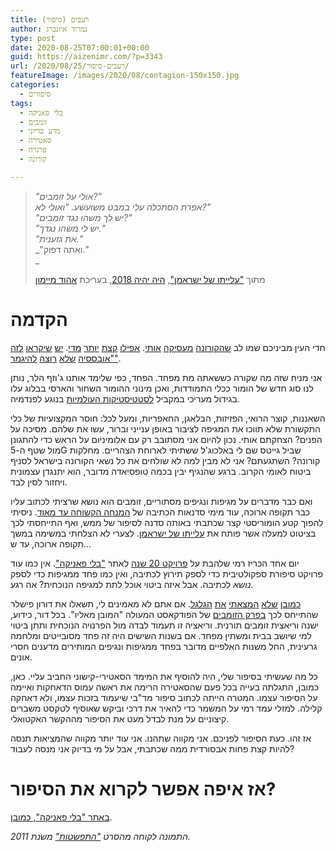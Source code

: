 ```yaml
---
title: רעבים (סיפור)
author: נמרוד איזנברג
type: post
date: 2020-08-25T07:00:01+00:00
guid: https://aizenimr.com/?p=3343
url: /2020/08/25/רעבים-סיפור/
featureImage: /images/2020/08/contagion-150x150.jpg
categories:
  - סיפורים
tags:
  - בלי פאניקה
  - זומבים
  - מדע בדיוני
  - סאטירה
  - פרנויה
  - קורונה

---
```

> _"אולי על זומבים?"_  
> _אפרת הסתכלה עלַי במבט משועשע. "ואולי לא?"_  
> _"יש לך משהו נגד זומבים?"_  
> _"יש לי משהו נגדך."_  
> _"את גזענית."_  
> _"ואתה דפוק."  
>_ 
> 
> מתוך ["עלייתו של ישראמן"][1], [היה יהיה 2018][2], בעריכת [אהוד מיימון][3]

# הקדמה

חדי העין מביניכם שמו לב [שהקורונה][4] [מעסיקה][5] [אותי][6]. [אפילו][7] [קצת][8] [יותר][9] [מדי][10]. [יש][11] [שיקראו][12] [לזה][13] ["אובססיה][14] [שלא][15] [רוצה][16] [להיגמר"][17].

אני מניח שזה מה שקורה כששאתה מת מפחד. הפחד, כפי שלימד אותנו ג'וזף הלר, נותן לנו סוג חדש של הומור ככלי התמודדות, ואכן מינוני ההומור השחור והארסי בבלוג עלו בגידול מעריכי במקביל [לסטטיסטיקות העולמיות][18] בנוגע לפנדמיה.

השאננות, קוצר הרואי, הפזיזות, הבלאגן, החאפריות, ומעל לכל: חוסר המקצועיות של כלי התקשורת שלא תווכו את המגיפה לציבור באופן ענייני וברור, עשו את שלהם. מסיכה על הפנים? הצחקתם אותי. נכון להיום אני מסתובב רק עם אלומיניום על הראש כדי להתגונן מול שטף ה-5G שביל גייטס שם לי באלכוג'ל ששתיתי לארוחת הצהריים. מחלקות קורונה? השתגעתם? אני לא מבין למה לא שולחים את כל נשאי הקורונה בישראל לסניף ביטוח לאומי הקרוב. ברגע שהנגיף יבין בכמה טופסיאדה מדובר, הוא יתנגדן עצמונית ויחזור לסין לבד.

ואם כבר מדברים על מגיפות ונגיפים מסתוריים, זומבים הוא נושא שרציתי לכתוב עליו כבר תקופה ארוכה, עוד מימי סדנאות הכתיבה של [המנחה הקשוחה עד מאוד][19]. ניסיתי להפוך קטע הומוריסטי קצר שכתבתי באותה סדנה לסיפור של ממש, ואף התייחסתי לכך בציטוט למעלה אשר פותח את [עלייתו של ישראמן][1]. לצערי לא הצלחתי במשימה במשך תקופה ארוכה, עד ש&#8230;

יום אחד הכריז רמי שלהבת על [פרויקט 20 שנה][20] לאתר ["בלי פאניקה"][21]. אין כמו עוד פרויקט סיפורת ספקולטיבית כדי לספק תירוץ לכתיבה, ואין כמו פחד ממגיפות כדי לספק _נושא_ לכתיבה. אבל איזה ביטוי אוכל לתת למגיפה הנוכחית? אה רגע.

[כמובן][22] [שלא][23] [המצאתי][24] [את][25] [הגלגל][26]. אם אתם לא מאמינים לי, תשאלו את דורון פישלר שהתייחס לכך [בפרק הזומבים][27] של הפודקאסט המעולה "המובן מאליו". בכל דור, כידוע, ישנה וריאצית זומבים תורנית. וריאציה זו תעמוד לבדה מול הפרנויה הנוכחית ותתן ביטוי למי שיושב בבית ומשתין מפחד. אם בשנות השישים היה זה פחד מסובייטים ומלחמה גרעינית, החל משנות האלפיים מדובר בפחד ממגיפות ונגיפים המותירים מדענים חסרי אונים.

כל מה שעשיתי בסיפור שלי, היה להוסיף את המימד הסאטירי-קישוני החביב עליי. כאן, כמובן, התגלתה בעייה בכל פעם שהסאטירה הרימה את ראשה עמוס הדאחקות ואיימה על הסיפור עצמו. המטרה הייתה לכתוב סיפור מד"בי שיעמוד בזכות עצמו, ולא דאחקה קלילה. למזלי עמד רמי על המשמר כדי להאיר את דרכי וביקש שאוסיף לטקסט משברים קיצוניים על מנת לבדל מעט את הסיפור מההקשר האקטואלי.

אז זהו. כעת הסיפור לפניכם. אני מקווה שתהנו. אני עוד יותר מקווה שהמציאות תנסה להיות קצת פחות אבסורדית ממה שכתבתי, אבל על מי בדיוק אני מנסה לעבוד?

# אז איפה אפשר לקרוא את הסיפור?

[באתר "בלי פאניקה", כמובן][28].

_התמונה לקוחה מהסרט ["התפשטות"][29] משנת 2011._

 [1]: /2019/08/08/%d7%a2%d7%9c%d7%99%d7%99%d7%aa%d7%95-%d7%a9%d7%9c-%d7%99%d7%a9%d7%a8%d7%90%d7%9e%d7%9f-%d7%a1%d7%99%d7%a4%d7%95%d7%a8/
 [2]: http://annual.sf-f.org.il/?cat=14
 [3]: https://my2centssf.blogspot.com/
 [4]: /2020/02/29/%d7%94%d7%9e%d7%95%d7%a2%d7%9e%d7%93-%d7%94%d7%9e%d7%95%d7%a2%d7%93%d7%a3/
 [5]: /2020/03/11/%d7%a8%d7%90%d7%99%d7%95%d7%9f-%d7%a2%d7%9d-%d7%94-rna-2/
 [6]: /2020/03/14/%d7%94%d7%97%d7%95%d7%9c%d7%94-%d7%94%d7%9e%d7%90%d7%94/
 [7]: /2020/03/16/%d7%91%d7%9c%d7%99-%d7%a4%d7%90%d7%a0%d7%99%d7%a7%d7%94/
 [8]: /2020/03/21/%d7%90%d7%9e%d7%a8%d7%95-%d7%a9%d7%a6%d7%a8%d7%99%d7%9a/
 [9]: /2020/03/25/%d7%a7%d7%a4%d7%94-%d7%91%d7%95%d7%a5-%d7%a4%d7%90%d7%a0%d7%a4%d7%99%d7%a7/
 [10]: /2020/03/31/%d7%a2%d7%a7%d7%95%d7%9e%d7%94-%d7%a0%d7%95%d7%a8%d7%95%d7%95%d7%92%d7%99%d7%aa-%d7%9b%d7%97%d7%95%d7%9c%d7%94/
 [11]: /2020/04/18/%d7%91%d7%99%d7%aa-%d7%a1%d7%a4%d7%a8-%d7%9c%d7%94%d7%aa%d7%9e%d7%95%d7%98%d7%98%d7%95%d7%aa-%d7%a2%d7%a6%d7%91%d7%99%d7%9d-2/
 [12]: /2020/05/02/%d7%a8%d7%a1%d7%99%d7%a1%d7%99%d7%9d-%d7%9e%d7%a2%d7%95%d7%9c%d7%9e%d7%95%d7%aa-2020-%d7%94%d7%9b%d7%a0%d7%a1-%d7%a9%d7%9c%d7%90-%d7%94%d7%99%d7%94/
 [13]: /2020/05/16/%d7%92%d7%9d-%d7%94%d7%9d-%d7%99%d7%9b%d7%95%d7%9c%d7%99%d7%9d/
 [14]: /2020/05/29/%d7%9c%d7%a1/
 [15]: /2020/07/02/%d7%93%d7%95%d7%a7%d7%98%d7%95%d7%a8-%d7%9e%d7%95%d7%95%d7%aa/
 [16]: /2020/07/21/%d7%94%d7%9e%d7%93%d7%99%d7%a0%d7%94-%d7%a9%d7%9c-%d7%a9%d7%a8%d7%93%d7%99%d7%a0%d7%92%d7%a8/
 [17]: /2020/07/29/%d7%94%d7%a4%d7%a8%d7%95%d7%99%d7%a7%d7%98%d7%95%d7%a8/
 [18]: https://www.worldometers.info/coronavirus/
 [19]: https://gelbfish.com/
 [20]: http://www.blipanika.co.il/?p=4792
 [21]: http://www.blipanika.co.il
 [22]: https://www.imdb.com/title/tt0816711/
 [23]: https://www.imdb.com/title/tt0289043/
 [24]: https://www.imdb.com/title/tt1520211/
 [25]: https://www.imdb.com/title/tt4547056/
 [26]: https://www.imdb.com/title/tt0480249/
 [27]: https://www.kan.org.il/Podcast/item.aspx/?pid=8253
 [28]: http://www.blipanika.co.il/?p=4843
 [29]: https://www.imdb.com/title/tt1598778/
